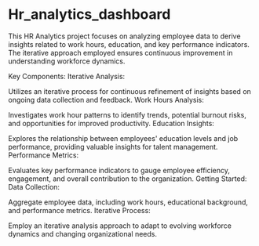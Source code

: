# Hr_analytics_dashboard 
This HR Analytics project focuses on analyzing employee data to derive insights related to work hours, education, and key performance indicators. The iterative approach employed ensures continuous improvement in understanding workforce dynamics.

Key Components:
Iterative Analysis:

Utilizes an iterative process for continuous refinement of insights based on ongoing data collection and feedback.
Work Hours Analysis:

Investigates work hour patterns to identify trends, potential burnout risks, and opportunities for improved productivity.
Education Insights:

Explores the relationship between employees' education levels and job performance, providing valuable insights for talent management.
Performance Metrics:

Evaluates key performance indicators to gauge employee efficiency, engagement, and overall contribution to the organization.
Getting Started:
Data Collection:

Aggregate employee data, including work hours, educational background, and performance metrics.
Iterative Process:

Employ an iterative analysis approach to adapt to evolving workforce dynamics and changing organizational needs.
